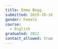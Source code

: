 ```yaml
---
title: Emma Begg 
submitted: 2019-10-16
gender: Female
course:
  - English 
graduated: 2012
contact_allowed: true
--- 
```


